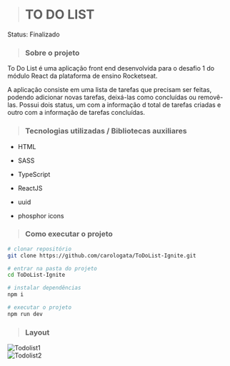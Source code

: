 > <h1>TO DO LIST</h1>

Status: Finalizado

> <h3>Sobre o projeto</h3>

<p>To Do List é uma aplicação front end desenvolvida para o desafio 1 do módulo React da plataforma de ensino Rocketseat.</p>

<p>A aplicação consiste em uma lista de tarefas que precisam ser feitas, podendo adicionar novas tarefas, deixá-las como concluídas ou removê-las. Possui dois status, um com a informação d total de tarefas criadas e outro com a informação de tarefas concluídas.</p>

> <h3>Tecnologias utilizadas / Bibliotecas auxiliares</h3>

+ HTML
+ SASS
+ TypeScript
+ ReactJS

+ uuid
+ phosphor icons

> <h3>Como executar o projeto</h3>

```bash
# clonar repositório
git clone https://github.com/carologata/ToDoList-Ignite.git

# entrar na pasta do projeto
cd ToDoList-Ignite

# instalar dependências
npm i

# executar o projeto
npm run dev

```

> <h3>Layout</h3>

![Todolist1](https://user-images.githubusercontent.com/105884639/186494474-6b50492f-3aff-4a5e-98a3-8fafc409d725.PNG)
</br>
![Todolist2](https://user-images.githubusercontent.com/105884639/186494933-39b9ec97-714f-4f77-a9cf-d49496968fee.PNG)
